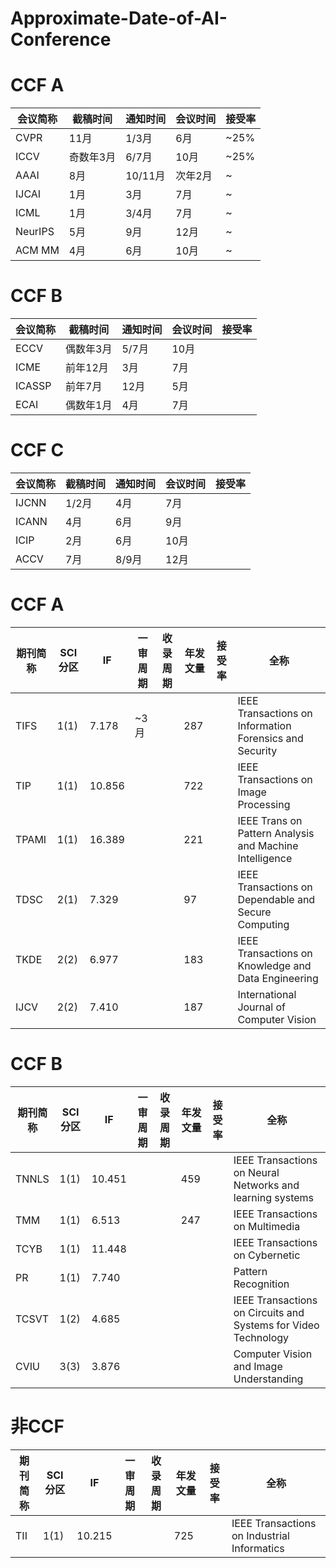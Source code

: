 # Approximate-Date-of-AI-Conference

# CCF A

| 会议简称 |截稿时间   | 通知时间 |会议时间 | 接受率 |
| ----- | --------- | ----------- |----------- | ------- |
| CVPR | 11月 |     1/3月      |   6月      |    ~25%     |
| ICCV  |   奇数年3月   |  6/7月    | 10月    |    ~25%      |
| AAAI  |   8月   |  10/11月    | 次年2月    |    ~      |
| IJCAI   |   1月   |  3月    | 7月    |    ~    |
| ICML   |   1月   | 3/4月    | 7月    |    ~   |
| NeurIPS  |   5月   | 9月    | 12月    |    ~     |
| ACM MM  |   4月   | 6月    | 10月    |    ~     |


# CCF B
| 会议简称 |截稿时间   | 通知时间 |会议时间 | 接受率 |
| ----- | --------- | ----------- |----------- | ------- |
| ECCV | 偶数年3月|     5/7月      |   10月      |     |
| ICME | 前年12月|     3月      |   7月      |     |
| ICASSP  | 前年7月|     12月      |   5月      |     |
| ECAI  | 偶数年1月|     4月      |   7月      |     |


# CCF C
| 会议简称 |截稿时间   | 通知时间 |会议时间 | 接受率 |
| ----- | --------- | ----------- |----------- | ------- |
| IJCNN | 1/2月|     4月      |   7月      |     |
| ICANN | 4月|     6月      |   9月      |     |
| ICIP | 2月|     6月      |   10月      |     |
| ACCV | 7月|     8/9月      |   12月      |     |




# CCF A
| 期刊简称 | SCI分区  | IF  |一审周期   | 收录周期 |年发文量 | 接受率 |全称 |
| ----- |----- | --------- |--------- | ----------- |----------- | ------- | ------- |
|    TIFS   |  1(1)   |7.178   |  ~3月       |             |    287          |        | IEEE Transactions on Information Forensics and Security      |
|    TIP   |  1(1)    | 10.856   |           |             |       722       |        |     IEEE Transactions on Image Processing  |
|    TPAMI   |  1(1)    | 16.389    |           |             |    221          |        |  IEEE Trans on Pattern Analysis and Machine Intelligence      |
|    TDSC   |   2(1)    | 7.329   |           |             |      97        |        |     IEEE Transactions on Dependable and Secure Computing  |
|    TKDE   |   2(2)   | 6.977   |           |             |      183        |        | IEEE Transactions on Knowledge and Data Engineering      |
|    IJCV   |  2(2)   |7.410   |           |             |       187       |        |   International Journal of Computer Vision    |


# CCF B
| 期刊简称 | SCI分区  | IF   |一审周期   | 收录周期 |年发文量 | 接受率 |全称 |
| ----- |----- | --------- |--------- | ----------- |----------- | ------- | ------- |
|    TNNLS   |   1(1)     | 10.451  |           |             |      459        |        |  IEEE Transactions on Neural Networks and learning systems     |
|    TMM   |    1(1)    | 6.513   |           |             |      247        |        |   IEEE Transactions on Multimedia  |
|    TCYB   |   1(1)   | 11.448    |           |             |              |        |   IEEE Transactions on Cybernetic  |
|    PR   |   1(1)   | 7.740   |           |             |              |        |  Pattern Recognition|
|    TCSVT   |   1(2)   | 4.685    |           |             |              |        |    IEEE Transactions on Circuits and Systems for Video Technology   |
|    CVIU   | 3(3)    | 3.876    |           |             |              |        |  Computer Vision and Image Understanding  |


# 非CCF
| 期刊简称 | SCI分区  | IF   |一审周期   | 收录周期 |年发文量 | 接受率 |全称 |
| ----- |----- | --------- |--------- | ----------- |----------- | ------- | ------- |
|    TII   |   1(1)     | 10.215  |           |             |        725      |        |  IEEE Transactions on Industrial Informatics   |
